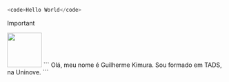 ```Python
<code>Hello World</code>
```

> [!IMPORTANT]
> <img src="https://myoctocat.com/assets/images/base-octocat.svg" width="80px"/>
> ```
> Olá, meu nome é Guilherme Kimura. Sou formado em TADS, na Uninove.
> ```





